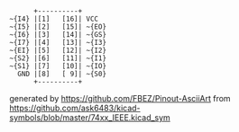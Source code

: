 

	      +----------+
	~{I4} |[1]   [16]| VCC
	~{I5} |[2]   [15]| ~{EO}
	~{I6} |[3]   [14]| ~{GS}
	~{I7} |[4]   [13]| ~{I3}
	~{EI} |[5]   [12]| ~{I2}
	~{S2} |[6]   [11]| ~{I1}
	~{S1} |[7]   [10]| ~{IO}
	  GND |[8]   [ 9]| ~{S0}
	      +----------+


generated by https://github.com/FBEZ/Pinout-AsciiArt from https://github.com/ask6483/kicad-symbols/blob/master/74xx_IEEE.kicad_sym